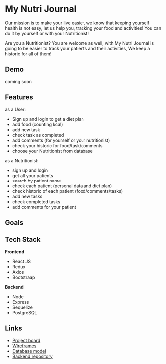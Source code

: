 # My Nutri Journal

Our mission is to make your live easier, we know that keeping yourself health is not easy, let us help you, tracking your food and activities!
You can do it by yourself or with your Nutritionist!

Are you a Nutritionist?
You are welcome as well, with My Nutri Journal is going to be easier to track your patients and their activities, 
We keep a historic for all of them!

## Demo

coming soon

## Features

as a User:
- Sign up and login to get a diet plan
- add food (counting kcal)
- add new task
- check task as completed
- add comments (for yourself or your nutritionist)
- check your historic for food/task/comments
- choose your Nutritionist from database

as a Nutritionist:
- sign up and login 
- get all your patients
- search by patient name
- check each patient (personal data and diet plan)
- check historic of each patient (food/comments/tasks)
- add new tasks
- check completed tasks
- add comments for your patient


## Goals



## Tech Stack

**Frontend**
- React JS
- Redux
- Axios
- Bootstraap

**Backend**
- Node
- Express
- Sequelize
- PostgreSQL 


## Links

- [Project board](https://github.com/Andressafmachado/MyNutriJournal-frontend/projects/1) 
- [Wireframes](https://wireframepro.mockflow.com/view/Md6ef2eb7dfdb90db2af9f513154c73d11617381694622#/page/369d400476a04d66825bbe87d48beeb4)
- [Database model](https://dbdiagram.io/d/606c5ca0ecb54e10c33ee9e6)
- [Backend repository](https://github.com/Andressafmachado/MyNutriJournal-backend)

